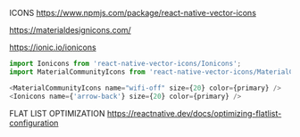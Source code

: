 ICONS
https://www.npmjs.com/package/react-native-vector-icons

https://materialdesignicons.com/

https://ionic.io/ionicons

```TYPESCRIPT
import Ionicons from 'react-native-vector-icons/Ionicons';
import MaterialCommunityIcons from 'react-native-vector-icons/MaterialCommunityIcons';

<MaterialCommunityIcons name="wifi-off" size={20} color={primary} />
<Ionicons name={'arrow-back'} size={20} color={primary} />

```

FLAT LIST OPTIMIZATION
https://reactnative.dev/docs/optimizing-flatlist-configuration
